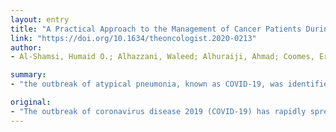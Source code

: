 ```yaml
---
layout: entry
title: "A Practical Approach to the Management of Cancer Patients During the Novel Coronavirus Disease 2019 (COVID-19) Pandemic: An International Collaborative Group"
link: "https://doi.org/10.1634/theoncologist.2020-0213"
author:
- Al-Shamsi, Humaid O.; Alhazzani, Waleed; Alhuraiji, Ahmad; Coomes, Eric A.; Chemaly, Roy F.; Almuhanna, Meshari; Wolff, Robert; Nuhad, Ibrahim K.; Chua, Melvin L. K.; Hotte, Sebastien J.; Meyers, Brandon M.; Elfiki, Tarek; Curigliano, Giuseppe; Eng, Cathy; Grothey, Axel; Xie, Conghua

summary:
- "the outbreak of atypical pneumonia, known as COVID-19, was identified in Wuhan, China. The newly identified zoonotic coronavirus is characterized by rapid human-to-human transmission. Cancer patients appear to have an estimated twofold increased risk of contracting SARS-CoV-2 than the general population. There are no international guidelines to address the management of cancer patients in any infectious pandemic."

original:
- "The outbreak of coronavirus disease 2019 (COVID-19) has rapidly spread globally since being identified as a public health emergency of major international concern and has now been declared a pandemic by the World Health Organization (WHO). In December 2019, an outbreak of atypical pneumonia, known as COVID-19, was identified in Wuhan, China. The newly identified zoonotic coronavirus, severe acute respiratory syndrome coronavirus-2 (SARS-CoV-2), is characterized by rapid human-to-human transmission. Many cancer patients frequently visit the hospital for treatment and disease surveillance. They may be immunocompromised due to the underlying malignancy or anticancer therapy and are at higher risk of developing infections. Several factors increase the risk of infection, and cancer patients commonly have multiple risk factors. Cancer patients appear to have an estimated twofold increased risk of contracting SARS-CoV-2 than the general population. With the WHO declaring the novel coronavirus outbreak a pandemic, there is an urgent need to address the impact of such a pandemic on cancer patients. This include changes to resource allocation, clinical care, and the consent process during a pandemic. Currently and due to limited data, there are no international guidelines to address the management of cancer patients in any infectious pandemic. In this review, the potential challenges associated with managing cancer patients during the COVID-19 infection pandemic will be addressed, with suggestions of some practical approaches. This article is protected by copyright. All rights reserved."
---
```


